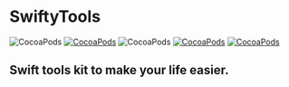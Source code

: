 # SwiftyTools

![CocoaPods](https://img.shields.io/cocoapods/p/AFNetworking.svg)
[![CocoaPods](https://img.shields.io/badge/pod-0.8.22-blue.svg)](https://github.com/VladasZ/SwiftyTools)
![CocoaPods](https://img.shields.io/badge/status-alpha-orange.svg)
[![CocoaPods](https://img.shields.io/badge/swift-3.1-brightgreen.svg)](https://swift.org)
[![CocoaPods](https://img.shields.io/badge/license-MIT-lightgray.svg)](https://github.com/VladasZ/SwiftyTools/blob/master/LICENSE)


## Swift tools kit to make your life easier.
